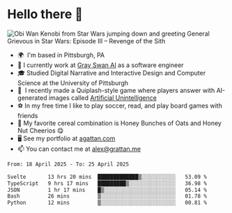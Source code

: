 <!--
**GameDog9988/GameDog9988** is a ✨ _special_ ✨ repository because its `README.md` (this file) appears on your GitHub profile.

Here are some ideas to get you started:

- 🔭 I’m currently working on ...
- 🌱 I’m currently learning ...
- 👯 I’m looking to collaborate on ...
- 🤔 I’m looking for help with ...
- 💬 Ask me about ...
- 📫 How to reach me: ...
- 😄 Pronouns: ...
- ⚡ Fun fact: ...
-->



Hello there 👋
==================================

![Obi Wan Kenobi from Star Wars jumping down and greeting General Grievous in Star Wars: Episode III – Revenge of the Sith](https://github.com/agrattan0820/agrattan0820/assets/51346343/689e56eb-29be-46a5-a079-28ea727b5f7e)


- 🌍  I'm based in Pittsburgh, PA
- 🦢  I currently work at [Gray Swan AI](https://www.grayswan.ai) as a software engineer
- 🎓  Studied Digital Narrative and Interactive Design and Computer Science at the University of Pittsburgh
- 👾  I recently made a Quiplash-style game where players answer with AI-generated images called [Artificial Unintelligence](https://github.com/agrattan0820/artificial-unintelligence)
- ⚽  In my free time I like to play soccer, read, and play board games with friends
- 🥣  My favorite cereal combination is Honey Bunches of Oats and Honey Nut Cheerios 😋
- 🖥️  See my portfolio at [agattan.com](http://agrattan.com/)
- 📫  You can contact me at [alex@grattan.me](mailto:alex@grattan.me)

<!--START_SECTION:waka-->

```txt
From: 18 April 2025 - To: 25 April 2025

Svelte       13 hrs 20 mins  █████████████▒░░░░░░░░░░░   53.09 %
TypeScript   9 hrs 17 mins   █████████▒░░░░░░░░░░░░░░░   36.98 %
JSON         1 hr 17 mins    █▒░░░░░░░░░░░░░░░░░░░░░░░   05.14 %
Bash         26 mins         ▒░░░░░░░░░░░░░░░░░░░░░░░░   01.78 %
Python       12 mins         ▒░░░░░░░░░░░░░░░░░░░░░░░░   00.81 %
```

<!--END_SECTION:waka-->
